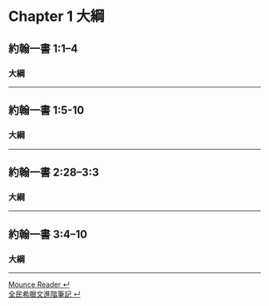# Chapter 1 大綱

## 約翰一書 1:1–4

### 大綱

---

## 約翰一書 1:5-10

### 大綱

--- 

## 約翰一書 2:28–3:3

### 大綱

--- 

## 約翰一書 3:4–10

### 大綱





---
[Mounce Reader  ↵](GRBG.md)  
[全民希臘文進階筆記  ↵](../%E5%85%A8%E6%B0%91%E5%B8%8C%E8%87%98%E6%96%87%E9%80%B2%E9%9A%8E.md)